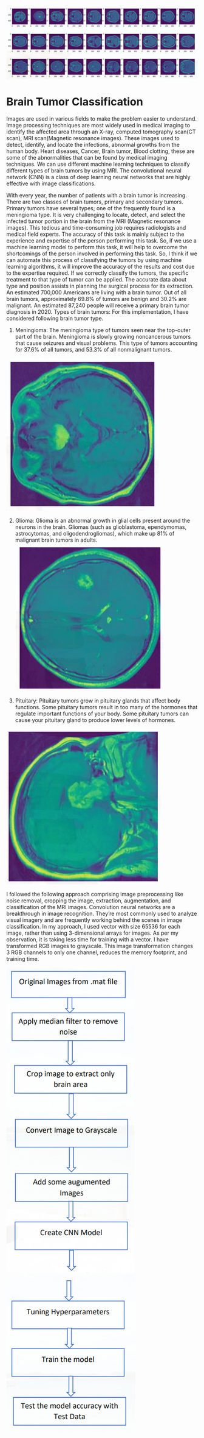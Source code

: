 <img src="assets/image_1.png" alt="header" />

# Brain Tumor Classification
Images are used in various fields to make the problem easier to understand. Image processing techniques are most widely used in medical imaging to identify the affected area through an X-ray, computed tomography scan(CT scan), MRI scan(Magnetic resonance images).
These images used to detect, identify, and locate the infections, abnormal growths from the human body. Heart diseases, Cancer, Brain tumor, Blood clotting, these are some of the abnormalities that can be found by medical imaging techniques. We can use different machine
learning techniques to classify different types of brain tumors by using MRI. The convolutional neural network (CNN) is a class of deep learning neural networks that are highly effective with image classifications. 

With every year, the number of patients with a brain tumor is increasing. There are two classes of brain tumors, primary and secondary tumors. Primary tumors have several types; one of the frequently found is a meningioma type. It is very challenging to locate, detect, and select
the infected tumor portion in the brain from the MRI (Magnetic resonance images). This tedious and time-consuming job requires radiologists and medical field experts. The accuracy of this task is mainly subject to the experience and expertise of the person performing this task. So, if we use a machine learning model to perform this task, it will help to overcome the shortcomings of the person involved in performing this task. So, I think if we can automate this process of classifying the tumors by using machine learning algorithms, it will improve the accuracy of the results and cost due to the expertise required. If we correctly classify the tumors, the specific treatment to that type of tumor can be applied. The accurate data about type and position assists in planning the surgical process for its extraction. An estimated 700,000 Americans are living with a brain tumor. Out of all brain tumors, approximately 69.8% of tumors are benign and 30.2% are malignant. An estimated 87,240 people will receive a primary brain tumor diagnosis in 2020.
Types of brain tumors: For this implementation, I have considered following brain tumor type. 
1. Meningioma: The meningioma type of tumors seen near the top-outer part of the brain. Meningioma is slowly growing noncancerous tumors that cause seizures and visual problems. This type of tumors accounting for 37.6% of all tumors, and 53.3% of all nonmalignant tumors.
   
  <img src="assets/image_2.png" alt="Meningioma" />

2. Glioma: Glioma is an abnormal growth in glial cells present around the neurons in the brain. Gliomas (such as glioblastoma, ependymomas, astrocytomas, and oligodendrogliomas), which make up 81% of malignant brain tumors in adults.
   <img src="assets/image_3.png" alt="Glioma" />

3. Pituitary: Pituitary tumors grow in pituitary glands that affect body functions. Some pituitary tumors result in too many of the hormones that regulate important functions of your body. Some pituitary tumors can cause your pituitary gland to produce lower levels of hormones.

<img src="assets/image_4.png" alt="Pituitary" />

I followed the following approach comprising image preprocessing like noise removal, cropping the image, extraction, augmentation, and classification of the MRI images. Convolution neural networks are a breakthrough in image recognition. They’re most commonly used to
analyze visual imagery and are frequently working behind the scenes in image classification. In my approach, I used vector with size 65536 for each image, rather than using 3-dimensional arrays for images. As per my observation, it is taking less time for training with a vector. I have
transformed RGB images to grayscale. This image transformation changes 3 RGB channels to only one channel, reduces the memory footprint, and training time.

<img src="assets/image_5.png" alt="plot-1" />
<img src="assets/image_6.png" alt="plot-2" />

